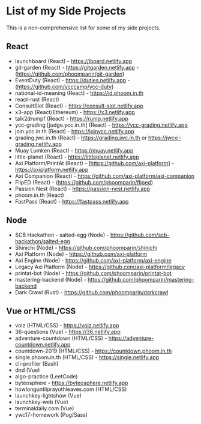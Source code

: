 # List of my Side Projects

This is a non-comprehensive list for some of my side projects.

## React

- launchboard (React) - https://lboard.netlify.app
- git-garden (React) - https://gitgarden.netlify.app - (https://github.com/phoomparin/git-garden)
- EventDuty (React) - https://duties.netlify.app - (https://github.com/ycccamp/ycc-duty)
- national-id-meaning (React) - https://id.phoom.in.th
- react-rust (React)
- ConsultSlot (React) - https://consult-slot.netlify.app
- x3-app (React/Ethereum) - https://x3.netlify.app
- talk2drumpf (React) - https://rump.netlify.app
- ycc-grading [judge.ycc.in.th] (React) - https://ycc-grading.netlify.app
- join.ycc.in.th (React) - https://joinycc.netlify.app
- grading.jwc.in.th (React) - https://grading.jwc.in.th or https://jwcxi-grading.netlify.app
- Muay Lumken (React) - https://muay.netlify.app
- little-planet (React) - https://littleplanet.netlify.app
- Axi Platform/PrintAt (React) - [https://github.com/axi-platform] - https://axiplatform.netlify.app
- Axi Companion (React) - https://github.com/axi-platform/axi-companion
- FlipED (React) - (https://github.com/phoomparin/fliped)
- Passion Nest (React) - https://passion-nest.netlify.app
- phoom.in.th (React)
- FastPass (React) - https://fastpass.netlify.app

## Node

- SCB Hackathon - salted-egg (Node) - https://github.com/scb-hackathon/salted-egg
- Shinichi (Node) - https://github.com/phoomparin/shinichi
- Axi Platform (Node) - https://github.com/axi-platform
- Axi Engine (Node) - https://github.com/axi-platform/axi-engine
- Legacy Axi Platform (Node) - https://github.com/axi-platform/legacy
- printat-bot (Node) - https://github.com/phoomparin/printat-bot
- mastering-backend (Node) - https://github.com/phoomparin/mastering-backend
- Dark Crawl (Rust) - https://github.com/phoomparin/darkcrawl

## Vue or HTML/CSS

- voiz (HTML/CSS) - https://voiz.netlify.app
- 36-questions (Vue) - https://36.netlify.app
- adventure-countdown (HTML/CSS) - https://adventure-countdown.netlify.app
- countdown-2019 (HTML/CSS) - https://countdown.phoom.in.th
- single.phoom.in.th (HTML/CSS) - https://single.netlify.app
- cli-profiler (Bash)
- dnd (Vue)
- algo-practice (LeetCode)
- byteosphere - https://byteosphere.netlify.app
- howlonguntilprayuthleaves.com (HTML/CSS)
- launchkey-lightshow (Vue)
- launchkey-web (Vue)
- terminaldaily.com (Vue)
- ywc17-homework (Pug/Sass)
